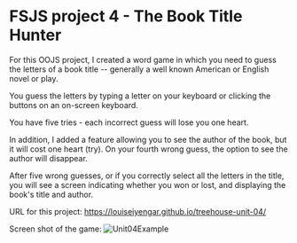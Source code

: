 # FSJS project 4 - The Book Title Hunter

For this OOJS project, I created a word game in which you need to guess the letters of a book title -- generally a well known American or English novel or play.

You guess the letters by typing a letter on your keyboard or clicking the buttons on an on-screen keyboard.

You have five tries - each incorrect guess will lose you one heart.  

In addition, I added a feature allowing you to see the author of the book, but it will cost one heart (try).  On your fourth wrong guess, the option to see the author will disappear.

After five wrong guesses, or if you correctly select all the letters in the title, you will see a screen indicating whether you won or lost, and displaying the book's title and author.

URL for this project: https://louiseiyengar.github.io/treehouse-unit-04/

Screen shot of the game:
![Unit04Example](https://user-images.githubusercontent.com/42808209/54476643-1573e100-47d6-11e9-85a8-80ea65420f18.jpg)

